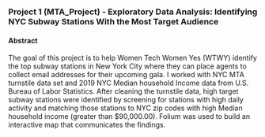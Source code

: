 ### Project 1 (MTA_Project) - Exploratory Data Analysis: Identifying NYC Subway Stations With the Most Target Audience

#### Abstract
The goal of this project is to help Women Tech Women Yes (WTWY) identify the top subway stations in New York City where they can place agents to collect email addresses for their upcoming gala. I worked with NYC MTA turnstile data set and 2019 NYC Median household Income data from U.S. Bureau of Labor Statistics. After cleaning the turnstile data, high target subway stations were identified by screening for stations with high daily activity and matching those stations to NYC zip codes with high Median household income (greater than $90,000.00). Folium was used to build an interactive map that communicates the findings.
